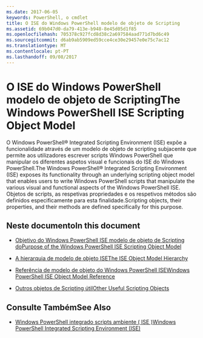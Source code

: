 ```yaml
---
ms.date: 2017-06-05
keywords: PowerShell, o cmdlet
title: O ISE do Windows PowerShell modelo de objeto de Scripting
ms.assetid: 69b047d0-da79-413e-b948-8e45d05d1f85
ms.openlocfilehash: 705378c927fcd8d38c2a697584aad771d7bd6c49
ms.sourcegitcommit: d6ab9ab5909ed59cce4ce30e29457e0e75c7ac12
ms.translationtype: MT
ms.contentlocale: pt-PT
ms.lasthandoff: 09/08/2017
---
```

# <a name="the-windows-powershell-ise-scripting-object-model"></a><span data-ttu-id="facd6-103">O ISE do Windows PowerShell modelo de objeto de Scripting</span><span class="sxs-lookup"><span data-stu-id="facd6-103">The Windows PowerShell ISE Scripting Object Model</span></span>
  <span data-ttu-id="facd6-104">O Windows PowerShell® Integrated Scripting Environment (ISE) expõe a funcionalidade através de um modelo de objeto de scripting subjacente que permite aos utilizadores escrever scripts Windows PowerShell que manipular os diferentes aspetos visual e funcionais do ISE do Windows PowerShell.</span><span class="sxs-lookup"><span data-stu-id="facd6-104">The Windows PowerShell® Integrated Scripting Environment (ISE) exposes its functionality through an underlying scripting object model that enables users to write Windows PowerShell scripts that manipulate the various visual and functional aspects of the Windows PowerShell ISE.</span></span> <span data-ttu-id="facd6-105">Objetos de scripts, as respetivas propriedades e os respetivos métodos são definidos especificamente para esta finalidade.</span><span class="sxs-lookup"><span data-stu-id="facd6-105">Scripting objects, their properties, and their methods are defined specifically for this purpose.</span></span>

## <a name="in-this-document"></a><span data-ttu-id="facd6-106">Neste documento</span><span class="sxs-lookup"><span data-stu-id="facd6-106">In this document</span></span>

- [<span data-ttu-id="facd6-107">Objetivo do Windows PowerShell ISE modelo de objeto de Scripting do</span><span class="sxs-lookup"><span data-stu-id="facd6-107">Purpose of the Windows PowerShell ISE Scripting Object Model</span></span>](Purpose-of-the-Windows-PowerShell-ISE-Scripting-Object-Model.md)

- [<span data-ttu-id="facd6-108">A hierarquia de modelo de objeto ISE</span><span class="sxs-lookup"><span data-stu-id="facd6-108">The ISE Object Model Hierarchy</span></span>](The-ISE-Object-Model-Hierarchy.md)

- [<span data-ttu-id="facd6-109">Referência de modelo de objeto do Windows PowerShell ISE</span><span class="sxs-lookup"><span data-stu-id="facd6-109">Windows PowerShell ISE Object Model Reference</span></span>](Windows-PowerShell-ISE-Object-Model-Reference.md)

- [<span data-ttu-id="facd6-110">Outros objetos de Scripting útil</span><span class="sxs-lookup"><span data-stu-id="facd6-110">Other Useful Scripting Objects</span></span>](../../getting-started/cookbooks/Other-Useful-Scripting-Objects.md)

## <a name="see-also"></a><span data-ttu-id="facd6-111">Consulte Também</span><span class="sxs-lookup"><span data-stu-id="facd6-111">See Also</span></span>
- [<span data-ttu-id="facd6-112">Windows PowerShell integrado scripts ambiente &#40; ISE &#41;</span><span class="sxs-lookup"><span data-stu-id="facd6-112">Windows PowerShell Integrated Scripting Environment &#40;ISE&#41;</span></span>](../../getting-started/fundamental/Windows-PowerShell-Integrated-Scripting-Environment--ISE-.md)

  
